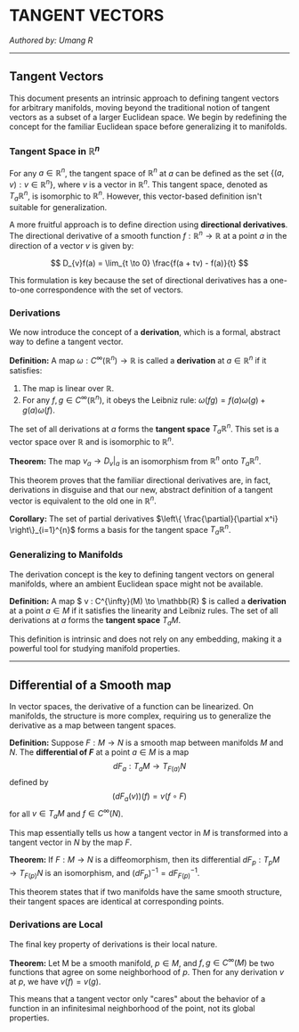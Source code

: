 # TANGENT VECTORS

*Authored by: Umang R*

---

## Tangent Vectors

This document presents an intrinsic approach to defining tangent vectors for arbitrary manifolds, moving beyond the traditional notion of tangent vectors as a subset of a larger Euclidean space. We begin by redefining the concept for the familiar Euclidean space before generalizing it to manifolds.

### Tangent Space in $\mathbb{R}^n$

For any $a \in \mathbb{R}^{n}$, the tangent space of $\mathbb{R}^{n}$ at $a$ can be defined as the set $\{(a,v): v \in \mathbb{R}^{n}\}$, where $v$ is a vector in $\mathbb{R}^{n}$. This tangent space, denoted as $T_a \mathbb{R}^{n}$, is isomorphic to $\mathbb{R}^{n}$. However, this vector-based definition isn't suitable for generalization.

A more fruitful approach is to define direction using **directional derivatives**. The directional derivative of a smooth function $f: \mathbb{R}^{n} \to \mathbb{R}$ at a point $a$ in the direction of a vector $v$ is given by:

$$ D_{v}f(a) = \lim_{t \to 0} \frac{f(a + tv) - f(a)}{t} $$

This formulation is key because the set of directional derivatives has a one-to-one correspondence with the set of vectors.

### Derivations

We now introduce the concept of a **derivation**, which is a formal, abstract way to define a tangent vector.

**Definition:** A map $\omega: C^{\infty}(\mathbb{R}^{n}) \to \mathbb{R}$ is called a **derivation** at $a \in \mathbb{R}^{n}$ if it satisfies:
1. The map is linear over $\mathbb{R}$.
2. For any $f,g \in C^{\infty}(\mathbb{R}^{n})$, it obeys the Leibniz rule: $\omega(fg) = f(a) \omega(g) + g(a) \omega(f)$.

The set of all derivations at $a$ forms the **tangent space** $T_a \mathbb{R}^{n}$. This set is a vector space over $\mathbb{R}$ and is isomorphic to $\mathbb{R}^{n}$.

**Theorem:** The map $v_a \to D_v|_a$ is an isomorphism from $\mathbb{R}^{n}$ onto $T_a \mathbb{R}^{n}$.

This theorem proves that the familiar directional derivatives are, in fact, derivations in disguise and that our new, abstract definition of a tangent vector is equivalent to the old one in $\mathbb{R}^n$.

**Corollary:** The set of partial derivatives $\left\{ \frac{\partial}{\partial x^i} \right\}_{i=1}^{n}$ forms a basis for the tangent space $T_a \mathbb{R}^{n}$.

### Generalizing to Manifolds

The derivation concept is the key to defining tangent vectors on general manifolds, where an ambient Euclidean space might not be available.

**Definition:** A map $ v : C^{\infty}(M) \to \mathbb{R} $ is called a **derivation** at a point $a \in M$ if it satisfies the linearity and Leibniz rules. The set of all derivations at $a$ forms the **tangent space** $T_a M$.

This definition is intrinsic and does not rely on any embedding, making it a powerful tool for studying manifold properties.

---

## Differential of a Smooth map

In vector spaces, the derivative of a function can be linearized. On manifolds, the structure is more complex, requiring us to generalize the derivative as a map between tangent spaces.

**Definition:** Suppose $F : M \to N$ is a smooth map between manifolds $M$ and $N$. The **differential of $F$** at a point $a \in M$ is a map
$$ dF_a : T_a M \to T_{F(a)} N $$
defined by
$$ (dF_a(v))(f) = v(f \circ F) $$
for all $v \in T_a M$ and $f \in C^{\infty}(N)$.

This map essentially tells us how a tangent vector in $M$ is transformed into a tangent vector in $N$ by the map $F$.

**Theorem:** If $F: M \to N$ is a diffeomorphism, then its differential $dF_p : T_p M \to T_{F(p)} N$ is an isomorphism, and $(dF_p)^{-1} = dF^{-1}_{F(p)}$.

This theorem states that if two manifolds have the same smooth structure, their tangent spaces are identical at corresponding points.

### Derivations are Local

The final key property of derivations is their local nature.

**Theorem:** Let M be a smooth manifold, $p \in M$, and $f,g \in C^{\infty}(M)$ be two functions that agree on some neighborhood of $p$. Then for any derivation $v$ at $p$, we have $v(f) = v(g)$.

This means that a tangent vector only "cares" about the behavior of a function in an infinitesimal neighborhood of the point, not its global properties.

